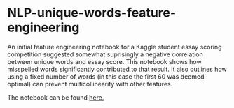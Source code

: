 # NLP-unique-words-feature-engineering

An initial feature engineering notebook for a Kaggle student essay scoring competition suggested somewhat suprisingly a negative correlation between unique words and essay score. This notebook shows how misspelled words significantly contributed to that result. It also outlines how using a fixed number of words (in this case the first 60 was deemed optimal) can prevent multicollinearity with other features.

The notebook can be found [here.](nlp_unique_words_feature_engineering.ipynb)

